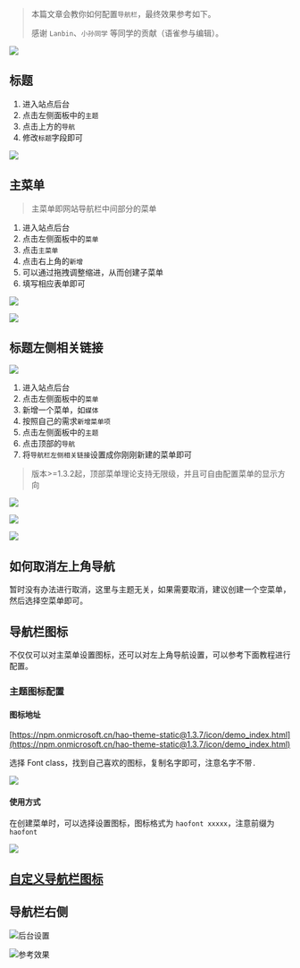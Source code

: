 > 本篇文章会教你如何配置`导航栏`，最终效果参考如下。
> 
> 感谢 `Lanbin`、`小孙同学` 等同学的贡献（语雀参与编辑）。

![](https://oss.liuzhihang.com/article/dSbnUe-XBqh8l.png)

## 标题

1. 进入站点后台
2. 点击左侧面板中的`主题`
3. 点击上方的`导航`
4. 修改`标题`字段即可

![](https://oss.liuzhihang.com/article/ifFNcn-DFLpXC.png)

## 主菜单
> 主菜单即网站导航栏中间部分的菜单

1. 进入站点后台
2. 点击左侧面板中的`菜单`
3. 点击`主菜单`
4. 点击右上角的`新增`
5. 可以通过拖拽调整缩进，从而创建子菜单
6. 填写相应表单即可

![](https://oss.liuzhihang.com/article/7p82Or-qyCHYd.png)

![](https://oss.liuzhihang.com/article/H3RBNo-vFkMPD.png)

## 标题左侧相关链接

![](https://oss.liuzhihang.com/article/smipj8-eVaWc1.png)

1. 进入站点后台
2. 点击左侧面板中的`菜单`
3. 新增一个菜单，如`媒体`
4. 按照自己的需求`新增菜单项`
5. 点击左侧面板中的`主题`
6. 点击顶部的`导航`
7. 将`导航栏左侧相关链接`设置成你刚刚新建的菜单即可
> 版本>=1.3.2起，顶部菜单理论支持无限级，并且可自由配置菜单的显示方向

![](https://oss.liuzhihang.com/article/ldXBjm-PNgrWL.png)

![](https://oss.liuzhihang.com/article/iOTYBZ-E1LZWm.png)

![](https://oss.liuzhihang.com/article/d002z2-sFbmiU.png)

## 如何取消左上角导航

暂时没有办法进行取消，这里与主题无关，如果需要取消，建议创建一个空菜单，然后选择空菜单即可。

## 导航栏图标
不仅仅可以对主菜单设置图标，还可以对左上角导航设置，可以参考下面教程进行配置。
### 主题图标配置
#### 图标地址
[https://npm.onmicrosoft.cn/hao-theme-static@1.3.7/icon/demo_index.html](https://npm.onmicrosoft.cn/hao-theme-static@1.3.7/icon/demo_index.html)


选择 Font class，找到自己喜欢的图标，复制名字即可，注意名字不带`.`

![](https://oss.liuzhihang.com/article/EbQRaR-Bxpv4F.png)


#### 使用方式
在创建菜单时，可以选择设置图标，图标格式为 `haofont xxxxx`，注意前缀为 `haofont`

![](https://oss.liuzhihang.com/article/gITLnF-uQroJq.png)


## [自定义导航栏图标](/global/导航栏图标.html)

## 导航栏右侧

![后台设置](/img/dh/Snipaste_2023-10-14_18-16-15.png)

![参考效果](/img/dh/15451.png)


